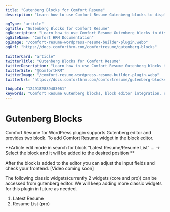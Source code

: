 ```yaml
---
title: "Gutenberg Blocks for Comfort Resume"
description: "Learn how to use Comfort Resume Gutenberg blocks to display and manage resumes in the WordPress block editor. Create custom resume layouts with drag-and-drop blocks and patterns."

ogType: "article"
ogTitle: "Gutenberg Blocks for Comfort Resume"
ogDescription: "Learn how to use Comfort Resume Gutenberg blocks to display and manage resumes in the WordPress block editor. Create custom resume layouts with drag-and-drop blocks and patterns."
ogSiteName: "Comfort HRM Documentation"
ogImage: "/comfort-resume-wordpress-resume-builder-plugin.webp"
ogUrl: "https://docs.comforthrm.com/comfortresume/gutenberg-blocks"

twitterCard: "article"
twitterTitle: "Gutenberg Blocks for Comfort Resume"
twitterDescription: "Learn how to use Comfort Resume Gutenberg blocks to display and manage resumes in the WordPress block editor. Create custom resume layouts with drag-and-drop blocks and patterns."
twitterSite: "@ComfortHRM"
twitterImage: "/comfort-resume-wordpress-resume-builder-plugin.webp"
twitterUrl: "https://docs.comforthrm.com/comfortresume/gutenberg-blocks"

fbAppId: "1249182889483061"
keywords: "Comfort Resume Gutenberg blocks, block editor integration, resume blocks, WordPress blocks, candidate display blocks, application forms, resume listings, block patterns, resume management blocks"
---
```

# Gutenberg Blocks

Comfort Resume for WordPress plugin supports Gutenberg editor and provides two block. To add Comfort Resume widget in the block editor.

**Article edit mode in search for block “Latest Resume/Resume List” … -> Select the block and it will be added to the desired position **


After the block is added to the editor you can adjust the input fields and check your frontend.
\[Video coming soon\]

The following classic widgets(currently 2 widgets (core and pro)) can be accessed from gutenberg editor. We will keep adding more classic widgets for this plugin in future as needed.

1.  Latest Resume
2.  Resume List (pro)

